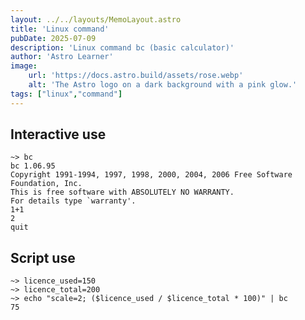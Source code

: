 ```yaml
---
layout: ../../layouts/MemoLayout.astro
title: 'Linux command'
pubDate: 2025-07-09
description: 'Linux command bc (basic calculator)'
author: 'Astro Learner'
image:
    url: 'https://docs.astro.build/assets/rose.webp'
    alt: 'The Astro logo on a dark background with a pink glow.'
tags: ["linux","command"]
---
```


## Interactive use

```Shell
~> bc
bc 1.06.95
Copyright 1991-1994, 1997, 1998, 2000, 2004, 2006 Free Software Foundation, Inc.
This is free software with ABSOLUTELY NO WARRANTY.
For details type `warranty'.
1+1
2
quit
```

## Script use

```Shell
~> licence_used=150
~> licence_total=200
~> echo "scale=2; ($licence_used / $licence_total * 100)" | bc
75
```
